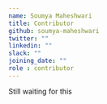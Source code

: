 ```yaml
---
name: Soumya Maheshwari
title: Contributor
github: soumya-maheshwari
twitter: ""
linkedin: ""
slack: ""
joining_date: ""
role : contributor
---
```


Still waiting for this
